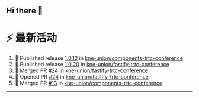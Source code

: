 ## Hi there 👋

<!--

**Here are some ideas to get you started:**

🙋‍♀️ A short introduction - what is your organization all about?
🌈 Contribution guidelines - how can the community get involved?
👩‍💻 Useful resources - where can the community find your docs? Is there anything else the community should know?
🍿 Fun facts - what does your team eat for breakfast?
🧙 Remember, you can do mighty things with the power of [Markdown](https://docs.github.com/github/writing-on-github/getting-started-with-writing-and-formatting-on-github/basic-writing-and-formatting-syntax)
-->


# ⚡ 最新活动

<!--START_SECTION:activity-->
1. 🚀 Published release [1.0.12](https://github.com/kne-union/components-trtc-conference/releases/tag/1.0.12) in [kne-union/components-trtc-conference](https://github.com/kne-union/components-trtc-conference)
2. 🚀 Published release [1.0.20](https://github.com/kne-union/fastify-trtc-conference/releases/tag/1.0.20) in [kne-union/fastify-trtc-conference](https://github.com/kne-union/fastify-trtc-conference)
3. 🎉 Merged PR [#24](https://github.com/kne-union/fastify-trtc-conference/pull/24) in [kne-union/fastify-trtc-conference](https://github.com/kne-union/fastify-trtc-conference)
4. 💪 Opened PR [#24](https://github.com/kne-union/fastify-trtc-conference/pull/24) in [kne-union/fastify-trtc-conference](https://github.com/kne-union/fastify-trtc-conference)
5. 🎉 Merged PR [#13](https://github.com/kne-union/components-trtc-conference/pull/13) in [kne-union/components-trtc-conference](https://github.com/kne-union/components-trtc-conference)
<!--END_SECTION:activity-->

---
